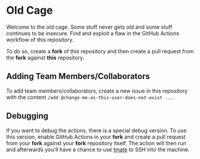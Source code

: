 # Old Cage
Welcome to the old cage. Some stuff never gets old and some stuff continues to be insecure.
Find and exploit a flaw in the GitHub Actions workflow of this repository.

To do so, create a **fork** of this repository and then create a pull request from the **fork** against **this** repository.

## Adding Team Members/Collaborators
To add team members/collaborators, create a new issue in this repository with the content `/add @change-me-as-this-user-does-not-exist ...`.

## Debugging
If you want to debug the actions, there is a special debug version.
To use this version, enable GitHub Actions in your **fork** and create a pull request from your **fork** against your **fork** repository itself.
The action will then run and afterwards you'll have a chance to use [tmate](https://github.com/mxschmitt/action-tmate/) to SSH into the machine.
